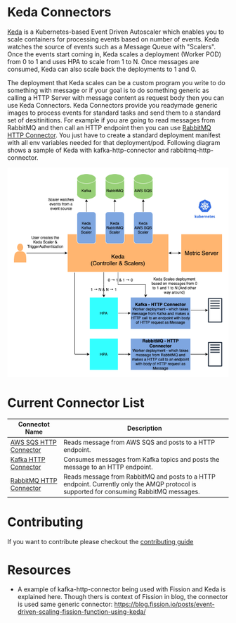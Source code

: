 # Keda Connectors

[Keda](https://keda.sh/) is a Kubernetes-based Event Driven Autoscaler which enables you to scale containers for processing events based on number of events. Keda watches the source of events such as a Message Queue with "Scalers". Once the events start coming in, Keda scales a deployment (Worker POD) from 0 to 1 and uses HPA to scale from 1 to N. Once messages are consumed, Keda can also scale back the deployments to 1 and 0.

The deployment that Keda scales can be a custom program you write to do something with message or if your goal is to do something generic as calling a HTTP Server with message content as request body then you can use Keda Connectors. Keda Connectors provide you readymade generic images to process events for standard tasks and send them to a standard set of desitinitions. For example if you are going to read messages from RabbitMQ and then call an HTTP endpoint then you can use [RabbitMQ HTTP Connector](./rabbitmq-http-connector/README.md). You just have to create a standard deployment manifest with all env variables needed for that deployment/pod. Following diagram shows a sample of Keda with kafka-http-connector and rabbitmq-http-connector.

![Keda Connectors](keda-connectors.png)

# Current Connector List

|Connectot Name | Description |
|---|---|
|[AWS SQS HTTP Connector](./aws-sqs-http-connector/README.md)|Reads message from AWS SQS and posts to a HTTP endpoint.|
|[Kafka HTTP Connector](./kafka-http-connector/README.md)| Consumes messages from Kafka topics and posts the message to an HTTP endpoint.|
|[RabbitMQ HTTP Connector](./rabbitmq-http-connector/README.md)|Reads message from RabbitMQ and posts to a HTTP endpoint. Currently only the AMQP protocol is supported for consuming RabbitMQ messages.|

# Contributing

If you want to contribute please checkout the [contributing guide](contributing.md)

# Resources

* A example of kafka-http-connector being used with Fission and Keda is explained here. Though thers is context of Fission in blog, the connector is used same generic connector:  https://blog.fission.io/posts/event-driven-scaling-fission-function-using-keda/ 